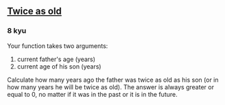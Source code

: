 <h2><a href=https://www.codewars.com/kata/5b853229cfde412a470000d0/train/c target="_blank">Twice as old</a></h2><h3>8 kyu</h3><p>Your function takes two arguments:</p><ol><li>current father's age (years)</li><li>current age of his son (years)</li></ol><p>Сalculate how many years ago the father was twice as old as his son (or in how many years he will be twice as old). The answer is always greater or equal to 0, no matter if it was in the past or it is in the future.</p>